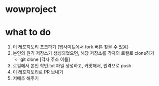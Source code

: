 # wowproject

# what to do
1. 이 레포지토리 포크하기 (웹사이트에서 fork 버튼 찾을 수 있음)
2. 본인의 원격 저장소가 생성되었으면, 해당 저장소를 각자의 로컬로 clone하기
   - git clone \[각자 주소 이름\]
3. 로컬에서 본인 학번.txt 파일 생성하고, 커밋해서, 원격으로 push
4. 이 레포지토리로 PR 보내기   
5. 저메추 해주기
